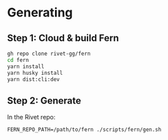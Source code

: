 # Generating

## Step 1: Cloud & build Fern

```sh
gh repo clone rivet-gg/fern
cd fern
yarn install
yarn husky install
yarn dist:cli:dev
```

## Step 2: Generate

In the Rivet repo:

```
FERN_REPO_PATH=/path/to/fern ./scripts/fern/gen.sh
```
